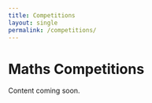 ```yaml
---
title: Competitions
layout: single
permalink: /competitions/
---
```


# Maths Competitions
Content coming soon.
